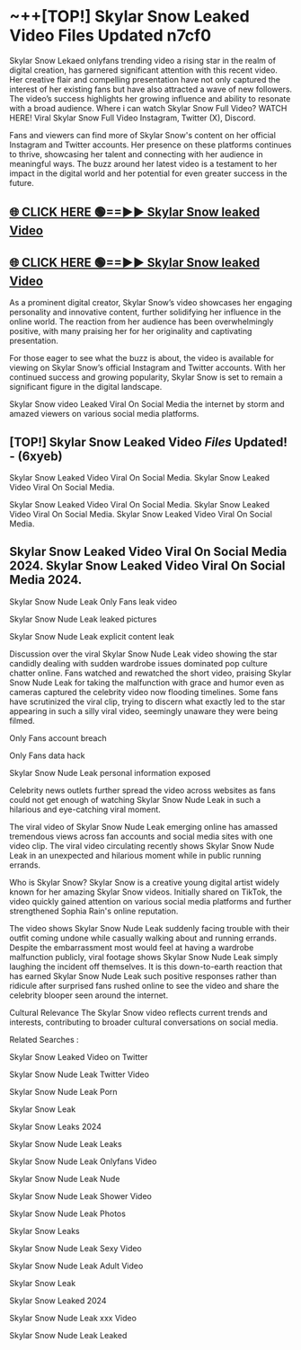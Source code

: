 # ~++[TOP!] Skylar Snow Leaked Video Files Updated n7cf0

 Skylar Snow Lekaed onlyfans trending video a rising star in the realm of digital creation, has garnered significant attention with this recent video. Her creative flair and compelling presentation have not only captured the interest of her existing fans but have also attracted a wave of new followers. The video’s success highlights her growing influence and ability to resonate with a broad audience.
Where i can watch  Skylar Snow Full Video? WATCH HERE! Viral  Skylar Snow Full Video Instagram, Twitter (X), Discord.


Fans and viewers can find more of  Skylar Snow's content on her official Instagram and Twitter accounts. Her presence on these platforms continues to thrive, showcasing her talent and connecting with her audience in meaningful ways. The buzz around her latest video is a testament to her impact in the digital world and her potential for even greater success in the future.


## [🌐 CLICK HERE 🟢==►►  Skylar Snow leaked Video ](https://onlyclips.site?title=Skylar_Snow&ref=git)

## [🌐 CLICK HERE 🟢==►►  Skylar Snow leaked Video ](https://onlyclips.site?title=Skylar_Snow&ref=git)


As a prominent digital creator,  Skylar Snow’s video showcases her engaging personality and innovative content, further solidifying her influence in the online world. The reaction from her audience has been overwhelmingly positive, with many praising her for her originality and captivating presentation.

For those eager to see what the buzz is about, the video is available for viewing on  Skylar Snow’s official Instagram and Twitter accounts. With her continued success and growing popularity,  Skylar Snow is set to remain a significant figure in the digital landscape.


  Skylar Snow video Leaked Viral On Social Media the internet by storm and amazed viewers on various social media platforms.


## [TOP!]  Skylar Snow Leaked Video *Files* Updated! - (6xyeb) 

 Skylar Snow Leaked Video Viral On Social Media. Skylar Snow Leaked Video Viral On Social Media.

 Skylar Snow Leaked Video Viral On Social Media. Skylar Snow Leaked Video Viral On Social Media. Skylar Snow Leaked Video Viral On Social Media.


##  Skylar Snow Leaked Video Viral On Social Media 2024. Skylar Snow Leaked Video Viral On Social Media 2024.
 Skylar Snow Nude Leak Only Fans leak video

 Skylar Snow Nude Leak leaked pictures

 Skylar Snow Nude Leak explicit content leak

Discussion over the viral  Skylar Snow Nude Leak video showing the star candidly dealing with sudden wardrobe issues dominated pop culture chatter online. Fans watched and rewatched the short video, praising  Skylar Snow Nude Leak for taking the malfunction with grace and humor even as cameras captured the celebrity video now flooding timelines. Some fans have scrutinized the viral clip, trying to discern what exactly led to the star appearing in such a silly viral video, seemingly unaware they were being filmed.


Only Fans account breach

Only Fans data hack

 Skylar Snow Nude Leak personal information exposed

Celebrity news outlets further spread the video across websites as fans could not get enough of watching  Skylar Snow Nude Leak in such a hilarious and eye-catching viral moment.


The viral video of  Skylar Snow Nude Leak emerging online has amassed tremendous views across fan accounts and social media sites with one video clip. The viral video circulating recently shows  Skylar Snow Nude Leak in an unexpected and hilarious moment while in public running errands.


Who is  Skylar Snow?  Skylar Snow is a creative young digital artist widely known for her amazing  Skylar Snow videos. Initially shared on TikTok, the video quickly gained attention on various social media platforms and further strengthened Sophia Rain's online reputation.

The video shows  Skylar Snow Nude Leak suddenly facing trouble with their outfit coming undone while casually walking about and running errands. Despite the embarrassment most would feel at having a wardrobe malfunction publicly, viral footage shows  Skylar Snow Nude Leak simply laughing the incident off themselves. It is this down-to-earth reaction that has earned  Skylar Snow Nude Leak such positive responses rather than ridicule after surprised fans rushed online to see the video and share the celebrity blooper seen around the internet.

Cultural Relevance The  Skylar Snow video reflects current trends and interests, contributing to broader cultural conversations on social media.

Related Searches :

 Skylar Snow Leaked Video on Twitter

 Skylar Snow Nude Leak Twitter Video

 Skylar Snow Nude Leak Porn

 Skylar Snow Leak 

 Skylar Snow Leaks 2024

 Skylar Snow Nude Leak Leaks

 Skylar Snow Nude Leak Onlyfans Video

 Skylar Snow Nude Leak Nude

 Skylar Snow Nude Leak Shower Video

 Skylar Snow Nude Leak Photos

 Skylar Snow Leaks

 Skylar Snow Nude Leak Sexy Video

 Skylar Snow Nude Leak Adult Video

 Skylar Snow Leak

 Skylar Snow Leaked 2024

 Skylar Snow Nude Leak xxx Video

 Skylar Snow Nude Leak Leaked